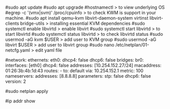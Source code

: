 #sudo apt update
#sudo apt upgrade
#hostnamectl  > to view underlying OS
#egrep -c '(vmx|svm)' /proc/cpuinfo   > to check KWM is support in your machine.
#sudo apt install qemu-kvm libvirt-daemon-system virtinst libvirt-clients bridge-utils  > installing essential KVM dependencies
#sudo systemctl enable libvirtd   > enable libvirt
#sudo systemctl start libvirtd    > to start libvirtd
#sudo systemctl status libvirtd   > to check libvirtd status
#sudo usermod -aG kvm $USER       > add user to KVM group
#sudo usermod -aG libvirt $USER   > add user to libvirt group
#sudo nano /etc/netplan/01-netcfg.yaml > edit yaml file

#network:
    ethernets:
       eth0:
          dhcp4: false
          dhcp6: false
     bridges:
        br0:
           interfaces: [eth0]
           dhcp4: false
           addresses: [10.254.152.27/24]
           macaddress: 01:26:3b:4b:1d:43
           routes:
              - to: default
                via: 10.254.152.1
                metric: 100
           nameservers:
                addresses: [8.8.8.8]
           parameters:
               stp: false
          dhcp6: false
     version: 2
     
     
  #sudo netplan apply
     
  #ip addr show
